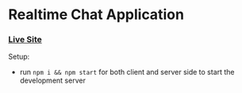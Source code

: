 # Realtime Chat Application

### [Live Site](https://chat-app-awt.netlify.app)




Setup:
- run ```npm i && npm start``` for both client and server side to start the development server
